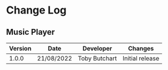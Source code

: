 # Change Log
## Music Player
Version | Date | Developer | Changes |
------- | ---- | --------- | ------- |
1.0.0 | 21/08/2022 | Toby Butchart | Initial release |
